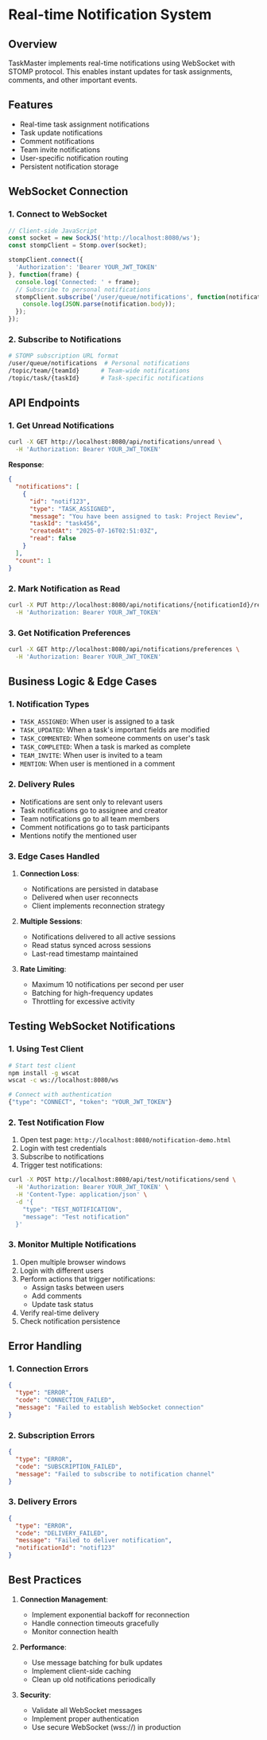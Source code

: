 # Real-time Notification System

## Overview
TaskMaster implements real-time notifications using WebSocket with STOMP protocol. This enables instant updates for task assignments, comments, and other important events.

## Features
- Real-time task assignment notifications
- Task update notifications
- Comment notifications
- Team invite notifications
- User-specific notification routing
- Persistent notification storage

## WebSocket Connection

### 1. Connect to WebSocket
```javascript
// Client-side JavaScript
const socket = new SockJS('http://localhost:8080/ws');
const stompClient = Stomp.over(socket);

stompClient.connect({
  'Authorization': 'Bearer YOUR_JWT_TOKEN'
}, function(frame) {
  console.log('Connected: ' + frame);
  // Subscribe to personal notifications
  stompClient.subscribe('/user/queue/notifications', function(notification) {
    console.log(JSON.parse(notification.body));
  });
});
```

### 2. Subscribe to Notifications
```bash
# STOMP subscription URL format
/user/queue/notifications  # Personal notifications
/topic/team/{teamId}      # Team-wide notifications
/topic/task/{taskId}      # Task-specific notifications
```

## API Endpoints

### 1. Get Unread Notifications
```bash
curl -X GET http://localhost:8080/api/notifications/unread \
  -H 'Authorization: Bearer YOUR_JWT_TOKEN'
```

**Response**:
```json
{
  "notifications": [
    {
      "id": "notif123",
      "type": "TASK_ASSIGNED",
      "message": "You have been assigned to task: Project Review",
      "taskId": "task456",
      "createdAt": "2025-07-16T02:51:03Z",
      "read": false
    }
  ],
  "count": 1
}
```

### 2. Mark Notification as Read
```bash
curl -X PUT http://localhost:8080/api/notifications/{notificationId}/read \
  -H 'Authorization: Bearer YOUR_JWT_TOKEN'
```

### 3. Get Notification Preferences
```bash
curl -X GET http://localhost:8080/api/notifications/preferences \
  -H 'Authorization: Bearer YOUR_JWT_TOKEN'
```

## Business Logic & Edge Cases

### 1. Notification Types
- `TASK_ASSIGNED`: When user is assigned to a task
- `TASK_UPDATED`: When a task's important fields are modified
- `TASK_COMMENTED`: When someone comments on user's task
- `TASK_COMPLETED`: When a task is marked as complete
- `TEAM_INVITE`: When user is invited to a team
- `MENTION`: When user is mentioned in a comment

### 2. Delivery Rules
- Notifications are sent only to relevant users
- Task notifications go to assignee and creator
- Team notifications go to all team members
- Comment notifications go to task participants
- Mentions notify the mentioned user

### 3. Edge Cases Handled
1. **Connection Loss**:
   - Notifications are persisted in database
   - Delivered when user reconnects
   - Client implements reconnection strategy

2. **Multiple Sessions**:
   - Notifications delivered to all active sessions
   - Read status synced across sessions
   - Last-read timestamp maintained

3. **Rate Limiting**:
   - Maximum 10 notifications per second per user
   - Batching for high-frequency updates
   - Throttling for excessive activity

## Testing WebSocket Notifications

### 1. Using Test Client
```bash
# Start test client
npm install -g wscat
wscat -c ws://localhost:8080/ws

# Connect with authentication
{"type": "CONNECT", "token": "YOUR_JWT_TOKEN"}
```

### 2. Test Notification Flow
1. Open test page: `http://localhost:8080/notification-demo.html`
2. Login with test credentials
3. Subscribe to notifications
4. Trigger test notifications:
```bash
curl -X POST http://localhost:8080/api/test/notifications/send \
  -H 'Authorization: Bearer YOUR_JWT_TOKEN' \
  -H 'Content-Type: application/json' \
  -d '{
    "type": "TEST_NOTIFICATION",
    "message": "Test notification"
  }'
```

### 3. Monitor Multiple Notifications
1. Open multiple browser windows
2. Login with different users
3. Perform actions that trigger notifications:
   - Assign tasks between users
   - Add comments
   - Update task status
4. Verify real-time delivery
5. Check notification persistence

## Error Handling

### 1. Connection Errors
```json
{
  "type": "ERROR",
  "code": "CONNECTION_FAILED",
  "message": "Failed to establish WebSocket connection"
}
```

### 2. Subscription Errors
```json
{
  "type": "ERROR",
  "code": "SUBSCRIPTION_FAILED",
  "message": "Failed to subscribe to notification channel"
}
```

### 3. Delivery Errors
```json
{
  "type": "ERROR",
  "code": "DELIVERY_FAILED",
  "message": "Failed to deliver notification",
  "notificationId": "notif123"
}
```

## Best Practices

1. **Connection Management**:
   - Implement exponential backoff for reconnection
   - Handle connection timeouts gracefully
   - Monitor connection health

2. **Performance**:
   - Use message batching for bulk updates
   - Implement client-side caching
   - Clean up old notifications periodically

3. **Security**:
   - Validate all WebSocket messages
   - Implement proper authentication
   - Use secure WebSocket (wss://) in production

